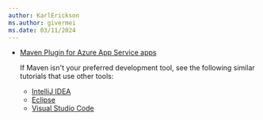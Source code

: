 ```yaml
---
author: KarlErickson
ms.author: givermei
ms.date: 03/11/2024
---
```


- [Maven Plugin for Azure App Service apps](https://github.com/microsoft/azure-maven-plugins/blob/develop/azure-webapp-maven-plugin/README.md)

  If Maven isn't your preferred development tool, see the following similar tutorials that use other tools:

  - [IntelliJ IDEA](../../toolkit-for-intellij/create-hello-world-web-app.md)
  - [Eclipse](../../toolkit-for-eclipse/create-hello-world-web-app.md)
  - [Visual Studio Code](https://code.visualstudio.com/docs/java/java-webapp)
